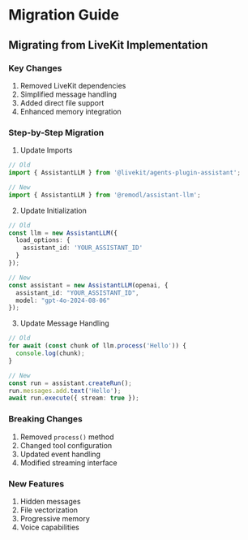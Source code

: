 # Migration Guide

## Migrating from LiveKit Implementation

### Key Changes
1. Removed LiveKit dependencies
2. Simplified message handling
3. Added direct file support
4. Enhanced memory integration

### Step-by-Step Migration

1. Update Imports
```typescript
// Old
import { AssistantLLM } from '@livekit/agents-plugin-assistant';

// New
import { AssistantLLM } from '@remodl/assistant-llm';
```

2. Update Initialization
```typescript
// Old
const llm = new AssistantLLM({
  load_options: {
    assistant_id: 'YOUR_ASSISTANT_ID'
  }
});

// New
const assistant = new AssistantLLM(openai, {
  assistant_id: "YOUR_ASSISTANT_ID",
  model: "gpt-4o-2024-08-06"
});
```

3. Update Message Handling
```typescript
// Old
for await (const chunk of llm.process('Hello')) {
  console.log(chunk);
}

// New
const run = assistant.createRun();
run.messages.add.text('Hello');
await run.execute({ stream: true });
```

### Breaking Changes
1. Removed `process()` method
2. Changed tool configuration
3. Updated event handling
4. Modified streaming interface

### New Features
1. Hidden messages
2. File vectorization
3. Progressive memory
4. Voice capabilities 